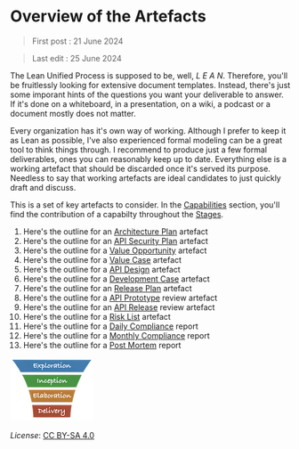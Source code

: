 # Overview of the Artefacts

> First post : 21 June 2024

> Last edit : 25 June 2024

The Lean Unified Process is supposed to be, well, *L E A N*. Therefore, you'll be fruitlessly looking for extensive document templates. Instead, there's just some imporant hints of the questions you want your deliverable to answer. If it's done on a whiteboard, in a presentation, on a wiki, a podcast or a document mostly does not matter. 

Every organization has it's own way of working. Although I prefer to keep it as Lean as possible, I've also experienced formal modeling can be a great tool to think things through. I recommend to produce just a few formal deliverables, ones you can reasonably keep up to date. Everything else is a working artefact that should be discarded once it's served its purpose. Needless to say that working artefacts are ideal candidates to just quickly draft and discuss. 

This is a set of key artefacts to consider. In the [Capabilities](/Capabilities/overview.md) section, you'll find the contribution of a capabilty throughout the [Stages](/Stages/overview.md).
1. Here's the outline for an [Architecture Plan](/Artefacts/arch-plan) artefact
2. Here's the outline for an [API Security Plan](/Artefacts/sec-plan) artefact
3. Here's the outline for a [Value Opportunity](/Artefacts/val-oppo.md) artefact
4. Here's the outline for a [Value Case](/Artefacts/val-case.md) artefact
5. Here's the outline for a [API Design](/Artefacts/api-design.md) artefact
6. Here's the outline for a [Development Case](/Artefacts/dev-case.md) artefact
7. Here's the outline for an [Release Plan](/Artefacts/rel-plan) artefact
8. Here's the outline for a [API Prototype](/Artefacts/pro-review.md) review artefact
9. Here's the outline for an [API Release](/Artefacts/rel-review) review artefact
10. Here's the outline for a [Risk List](/Artefacts/risklist.md) artefact
11. Here's the outline for a [Daily Compliance](/Artefacts/dailyCompliance.md) report
12. Here's the outline for a [Monthly Compliance](/Artefacts/monthlyCompliance.md) report
13. Here's the outline for a [Post Mortem](/Artefacts/post-mortem.md) report

[<img src="/images/leanupLogo s.png" alt="drawing" class="center" width="150"/>](/Overview/leanup.md)

*License*: [CC BY-SA 4.0](https://creativecommons.org/licenses/by-sa/4.0/deed.en)

